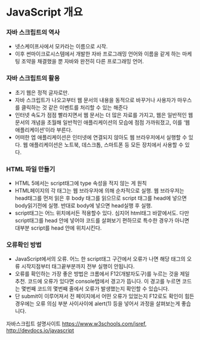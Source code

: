 # JavaScript 개요 

### 자바 스크립트의 역사
 - 넷스케이프사에서 모카라는 이름으로 시작.
 - 이후 썬마이크로시스템에서 개발한 자바 프로그래밍 언어와 이름을 같게 하는 마케팅 조약을 채결했을 뿐 자바와 완전히 다른 프로그래밍 언어.

### 자바 스크립트의 활용
 - 초기 웹은 정적 글자로만.
 - 자바 스크립트가 나오고부터 웹 문서의 내용을 동적으로 바꾸거나 사용자가 마우스를 클릭하는 것 같은 이벤트를 처리할 수 있는 해준다
 - 인터넷 속도가 점점 빨라지면서 웹 문서는 더 많은 자료를 가지고, 웹은 일반적인 웹 문서의 개념을 초월해 일반적인 애플리케이션의 모습에 점점 가까워졌고, 이를 ‘웹 애플리케이션’이라 부른다.
 - 어떠한 엡 애플리케이션은 인터넷에 연결되지 않아도 웹 브라우저에서 실행할 수 있다. 웹 애플리케이션은 노트북, 데스크톱, 스마트폰 등 모든 장치에서 사용할 수 있다.

### HTML 파일 만들기
 - HTML 5에서는 script태그에 type 속성을 적지 않는 게 원칙
 - HTML페이지의 각 태그는 웹 브라우저에 의해 순차적으로 실행. 웹 브라우저는 head태그를 먼저 읽은 후 body 태그를 읽으므로 script 태그를 head에 넣으면 body읽기전에 실행. 반대로 body에 넣으면 head실행 후 실행.
 - script태그는 어느 위치에서든 적용할수 있다. 심지어 html태그 바깥에서도. 다만 script태그를 head 안에 넣어야 코드를 살펴보기 편하므로 특수한 경우가 아니면 대부분 script를 head 안에 위치시킨다.

### 오류확인 방법
 - JavaScript에서의 오류. 어느 한 script태그 구간에서 오류가 나면 해당 태그의 오류 시작지점부터 태그끝부분까지 전부 실행이 안됩니다.
 - 오류를 확인하는 가장 좋은 방법은 크롬에서 F12(개발자도구)를 누르는 것을 제일 추천. 코드에 오류가 있다면 console탭에서 경고가 뜹니다. 이 경고를 누르면 코드는 몇번째 코드의 몇번째 줄에서 오류가 발생했는지 확인할 수 있습니다.
 - 단 submit이 이루어져서 전 페이지에서 어떤 오류가 있었는지 F12로도 확인이 힘든 경우에는 오류 의심 부분 사이사이에 alert(1) 등을 넣어서 과정을 살펴보는게 좋습니다. 


자바스크립트 설명사이트 
https://www.w3schools.com/jsref, http://devdocs.io/javascript

















